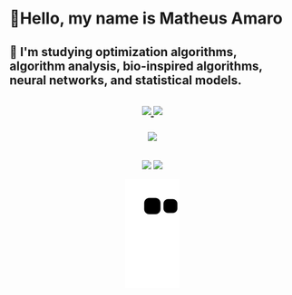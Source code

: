 <h1>👋Hello, my name is Matheus Amaro</h1>
<h2>🌱 I'm studying optimization algorithms, algorithm analysis, bio-inspired algorithms, neural networks, and statistical models.<h2>
 <div style="display: inline_block" align="center">
  <a href="https://github.com/MatheusAmaros">
  <img height="140em" src="https://github-readme-stats.vercel.app/api?username=MatheusAmaros&show_icons=true&theme=dracula&include_all_commits=true&count_private=true"/>
  <img height="140em" src="https://github-readme-stats.vercel.app/api/top-langs/?username=MatheusAmaros&layout=compact&langs_count=7&theme=dracula"/>
   
  </a>
</div>
<p align="center">
  <a href="https://skillicons.dev">
    <img src="https://skillicons.dev/icons?i=py,flutter,git,docker,c,arduino" />
  </a>
</p>
  
  ##
 
<div style="display: inline_block" align="center">  
 
  <a href="https://www.instagram.com/_matheus.amaro" target="_blank"><img src="https://img.shields.io/badge/-Instagram-%23E4405F?style=for-the-badge&logo=instagram&logoColor=white" target="_blank"></a>
  <a href="https://www.linkedin.com/in/matheus-amaros/" target="_blank"><img src="https://img.shields.io/badge/-LinkedIn-%230077B5?style=for-the-badge&logo=linkedin&logoColor=white" target="_blank"></a> 
 
  ![Snake animation](https://github.com/MatheusAmaros/MatheusAmaros/blob/output/github-contribution-grid-snake.svg)
